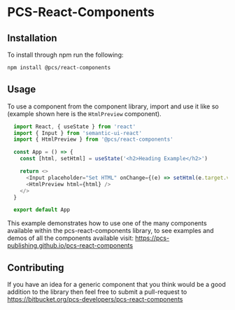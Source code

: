 # PCS-React-Components

## Installation

To install through npm run the following:

```bash
npm install @pcs/react-components
```

## Usage

To use a component from the component library, import and use it like so (example shown here is the `HtmlPreview` component).

```typescript
  import React, { useState } from 'react'
  import { Input } from 'semantic-ui-react'
  import { HtmlPreview } from '@pcs/react-components'

  const App = () => {
    const [html, setHtml] = useState('<h2>Heading Example</h2>')

    return <>
      <Input placeholder="Set HTML" onChange={(e) => setHtml(e.target.value)} />
      <HtmlPreview html={html} />
    </>
  }

  export default App
```

This example demonstrates how to use one of the many components available within the pcs-react-components library, to see examples and demos of all the components available visit: https://pcs-publishing.github.io/pcs-react-components

## Contributing

If you have an idea for a generic component that you think would be a good addition to the library then feel free to submit a pull-request to 
https://bitbucket.org/pcs-developers/pcs-react-components 
